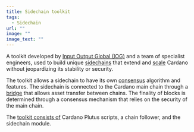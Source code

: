 ```yaml
---
title: Sidechain toolkit
tags:
  - Sidechain
url: ""
image: ""
image_text: ""
---
```


A toolkit developed by [Input Output Global (IOG)](https://www.essentialcardano.io/glossary/iog) and a team of specialist engineers, used to build unique [sidechains](https://www.essentialcardano.io/glossary/sidechain) that extend and [scale](https://www.essentialcardano.io/glossary/scalability) Cardano without jeopardizing its stability or security.

The toolkit allows a sidechain to have its own [consensus](https://www.essentialcardano.io/glossary/consensus) algorithm and features. The sidechain is connected to the Cardano main chain through a [bridge](https://www.essentialcardano.io/glossary/blockchain-bridge) that allows asset transfer between chains. The finality of blocks is determined through a consensus mechanism that relies on the security of the main chain.

The [toolkit consists of](https://docs.cardano.org/cardano-sidechains/sidechain-toolkit/introduction) Cardano Plutus scripts, a chain follower, and the sidechain module.
